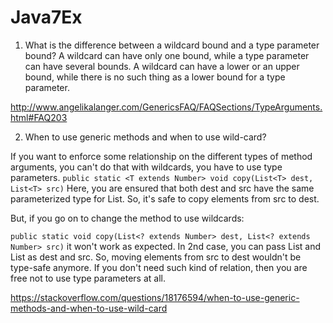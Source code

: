 # Java7Ex


1. What is the difference between a wildcard bound and a type parameter bound?
A wildcard can have only one bound, while a type parameter can have several bounds.
A wildcard can have a lower or an upper bound, while there is no such thing as a lower bound for a type parameter.

http://www.angelikalanger.com/GenericsFAQ/FAQSections/TypeArguments.html#FAQ203

2. When to use generic methods and when to use wild-card?

If you want to enforce some relationship on the different types of method arguments, you can't do that with wildcards, you have to use type parameters.
```public static <T extends Number> void copy(List<T> dest, List<T> src)```
Here, you are ensured that both dest and src have the same parameterized type for List. So, it's safe to copy elements from src to dest.

But, if you go on to change the method to use wildcards:

```public static void copy(List<? extends Number> dest, List<? extends Number> src)```
it won't work as expected. In 2nd case, you can pass List<Integer> and List<Float> as dest and src. So, moving elements from src to dest wouldn't be type-safe anymore. If you don't need such kind of relation, then you are free not to use type parameters at all.

https://stackoverflow.com/questions/18176594/when-to-use-generic-methods-and-when-to-use-wild-card
